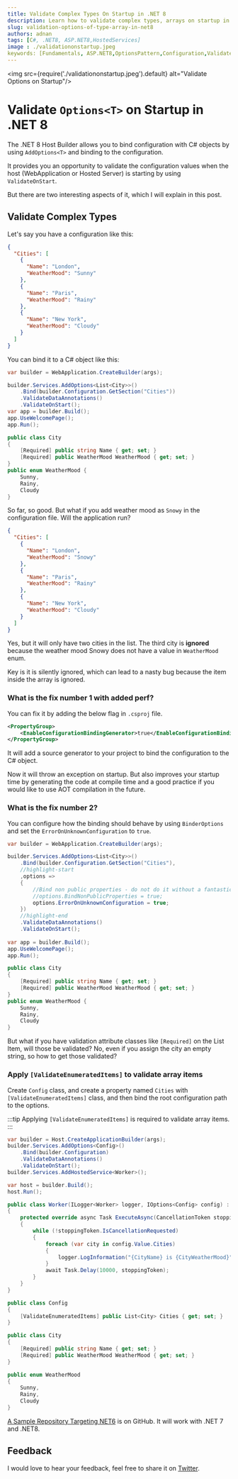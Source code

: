 ```yaml
---
title: Validate Complex Types On Startup in .NET 8  
description: Learn how to validate complex types, arrays on startup in .NET 8.
slug: validation-options-of-type-array-in-net8
authors: adnan 
tags: [C#, .NET8, ASP.NET8,HostedServices]
image : ./validationonstartup.jpeg
keywords: [Fundamentals, ASP.NET8,OptionsPattern,Configuration,ValidateOptionsOnStartup,AOT]
---
```

<head>

<meta property="og:image:width" content="1200"/>
<meta property="og:image:height" content="500"/>  
<meta name="twitter:creator" content="@madnan_rafiq" />
<meta name="twitter:card" content="summary_large_image" />
<meta name="twitter:title" content="Validate Complex Types On Startup in .NET 8 " />
<meta name="twitter:description" content="Learn how to validate complex types, arrays on startup in .NET 8." />
</head>

<img src={require('./validationonstartup.jpeg').default} alt="Validate Options on Startup"/>


# Validate `Options<T>` on Startup in .NET 8

The .NET 8 Host Builder allows you
to bind configuration with C# objects by using `AddOptions<T>` and binding to the configuration.

It provides you an opportunity to validate the configuration values when the host (WebApplication or Hosted Server) 
is starting by using `ValidateOnStart`.

But there are two interesting aspects of it, which I will explain in this post. 

<!--truncate-->


## Validate Complex Types

Let's say you have a configuration like this:

```json title="appsettings.json"
{
  "Cities": [
    {
      "Name": "London",
      "WeatherMood": "Sunny"
    },
    {
      "Name": "Paris",
      "WeatherMood": "Rainy"
    },
    {
      "Name": "New York",
      "WeatherMood": "Cloudy"
    }
  ]
}
```

You can bind it to a C# object like this:

```csharp title="Startup.cs"
var builder = WebApplication.CreateBuilder(args);

builder.Services.AddOptions<List<City>>()
    .Bind(builder.Configuration.GetSection("Cities"))
    .ValidateDataAnnotations()
    .ValidateOnStart();
var app = builder.Build();
app.UseWelcomePage();
app.Run();

public class City
{
    [Required] public string Name { get; set; }
    [Required] public WeatherMood WeatherMood { get; set; }
}
public enum WeatherMood {
    Sunny,
    Rainy,
    Cloudy
}
```

So far, so good. But what if you add weather mood as `Snowy` in the configuration file. Will the application run?

```json title="appsettings.json"
{
  "Cities": [
    {
      "Name": "London",
      "WeatherMood": "Snowy"
    },
    {
      "Name": "Paris",
      "WeatherMood": "Rainy"
    },
    {
      "Name": "New York",
      "WeatherMood": "Cloudy"
    }
  ]
}
```

Yes, but it will only have two cities in the list. 
The third city is **ignored** because the weather 
mood Snowy does not have a value in `WeatherMood` enum.

Key is it is silently ignored, which can lead to a nasty bug because the item inside the array is ignored.

### What is the fix number 1 with added perf?

You can fix it by adding the below flag in `.csproj` file.

```xml title=".csproj with AOT - Next Big Thing"
<PropertyGroup>
    <EnableConfigurationBindingGenerator>true</EnableConfigurationBindingGenerator>
</PropertyGroup>
```
It will add a source generator to your project to bind the configuration to the C# object.

Now it will throw an exception on startup.
But also improves your startup time by generating the code at compile time 
and a good practice if you would like to use AOT compilation in the future.

### What is the fix number 2?

You can configure how the binding should behave by using `BinderOptions` 
and set the `ErrorOnUnknownConfiguration` to `true`.

```csharp title="Throw on unknown configuration"
var builder = WebApplication.CreateBuilder(args);

builder.Services.AddOptions<List<City>>()
    .Bind(builder.Configuration.GetSection("Cities"),
    //highlight-start
    ,options =>
    {
        //Bind non public properties - do not do it without a fantastic reason
        //options.BindNonPublicProperties = true;
        options.ErrorOnUnknownConfiguration = true;
    })
    //highlight-end
    .ValidateDataAnnotations()
    .ValidateOnStart();
    
var app = builder.Build();
app.UseWelcomePage();
app.Run();

public class City
{
    [Required] public string Name { get; set; }
    [Required] public WeatherMood WeatherMood { get; set; }
}
public enum WeatherMood {
    Sunny,
    Rainy,
    Cloudy
}
```
But what if you have validation attribute classes like `[Required]` on the List Item, will those be validated?
No, even if you assign the city an empty string, so how to get those validated?

### Apply `[ValidateEnumeratedItems]` to validate array items

Create `Config` class, and create a property named `Cities` with `[ValidateEnumeratedItems]` class,
and then bind the root configuration path 
to the options. 

:::tip
Applying `[ValidateEnumeratedItems]` is required to validate array items.
:::

```csharp title="Validate Array Items"
var builder = Host.CreateApplicationBuilder(args);
builder.Services.AddOptions<Config>()
    .Bind(builder.Configuration)
    .ValidateDataAnnotations()
    .ValidateOnStart();
builder.Services.AddHostedService<Worker>();

var host = builder.Build();
host.Run();

public class Worker(ILogger<Worker> logger, IOptions<Config> config) : BackgroundService
{
    protected override async Task ExecuteAsync(CancellationToken stoppingToken)
    {
        while (!stoppingToken.IsCancellationRequested)
        {
            foreach (var city in config.Value.Cities)
            {
                logger.LogInformation("{CityName} is {CityWeatherMood}", city.Name, city.WeatherMood);
            }
            await Task.Delay(10000, stoppingToken);
        }
    }
}

public class Config
{
    [ValidateEnumeratedItems] public List<City> Cities { get; set; }
}

public class City
{
    [Required] public string Name { get; set; }
    [Required] public WeatherMood WeatherMood { get; set; }
}

public enum WeatherMood
{
    Sunny,
    Rainy,
    Cloudy
}
```
[A Sample Repository Targeting NET6](https://github.com/marafiq/BindCityWeatherMoods) is on GitHub. It will work with 
.NET 7 and .NET8.

## Feedback
I would love to hear your feedback, feel free to share it on [Twitter](https://twitter.com/madnan_rafiq). 

